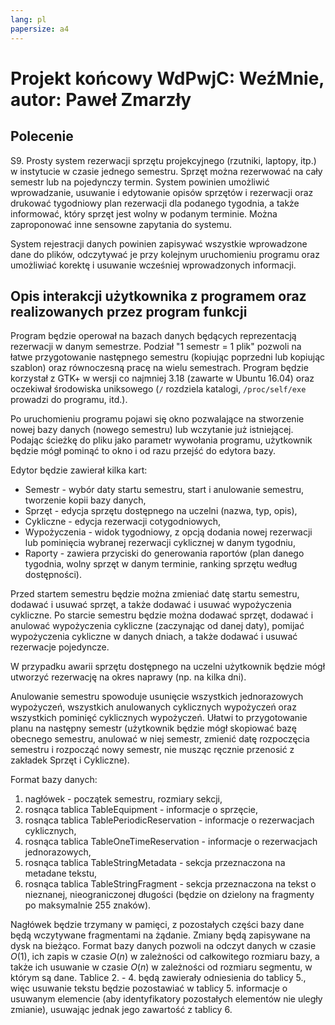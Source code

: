 ```yaml
---
lang: pl
papersize: a4
---
```


# Projekt końcowy WdPwjC: WeźMnie, autor: Paweł Zmarzły

## Polecenie

S9. Prosty system rezerwacji sprzętu projekcyjnego (rzutniki, laptopy, itp.)
w instytucie w czasie jednego semestru. Sprzęt można rezerwować na cały semestr lub
na pojedynczy termin. System powinien umożliwić wprowadzanie, usuwanie i edytowanie opisów
sprzętów i rezerwacji oraz drukować tygodniowy plan rezerwacji dla podanego tygodnia,
a także informować, który sprzęt jest wolny w podanym terminie. Można zaproponować
inne sensowne zapytania do systemu.

System rejestracji danych powinien zapisywać wszystkie wprowadzone dane do plików,
odczytywać je przy kolejnym uruchomieniu programu oraz umożliwiać korektę i usuwanie
wcześniej wprowadzonych informacji.

## Opis interakcji użytkownika z programem oraz realizowanych przez program funkcji

Program będzie operował na bazach danych będących reprezentacją rezerwacji w danym semestrze.
Podział "1 semestr = 1 plik" pozwoli na łatwe przygotowanie następnego semestru (kopiując poprzedni
lub kopiując szablon) oraz równoczesną pracę na wielu semestrach. Program będzie korzystał z GTK+
w wersji co najmniej 3.18 (zawarte w Ubuntu 16.04) oraz oczekiwał środowiska uniksowego (`/`
rozdziela katalogi, `/proc/self/exe` prowadzi do programu, itd.).

Po uruchomieniu programu pojawi się okno pozwalające na stworzenie nowej bazy danych
(nowego semestru) lub wczytanie już istniejącej. Podając ścieżkę do pliku jako parametr
wywołania programu, użytkownik będzie mógł pominąć to okno i od razu przejść do edytora bazy.

Edytor będzie zawierał kilka kart:

- Semestr - wybór daty startu semestru, start i anulowanie semestru, tworzenie kopii bazy danych,
- Sprzęt - edycja sprzętu dostępnego na uczelni (nazwa, typ, opis),
- Cykliczne - edycja rezerwacji cotygodniowych,
- Wypożyczenia - widok tygodniowy, z opcją dodania nowej rezerwacji lub pominięcia wybranej
rezerwacji cyklicznej w danym tygodniu,
- Raporty - zawiera przyciski do generowania raportów (plan danego tygodnia, wolny sprzęt
w danym terminie, ranking sprzętu według dostępności).

Przed startem semestru będzie można zmieniać datę startu semestru, dodawać i usuwać sprzęt,
a także dodawać i usuwać wypożyczenia cykliczne. Po starcie semestru będzie można dodawać
sprzęt, dodawać i anulować wypożyczenia cykliczne (zaczynając od danej daty), pomijać
wypożyczenia cykliczne w danych dniach, a także dodawać i usuwać rezerwacje pojedyncze.

W przypadku awarii sprzętu dostępnego na uczelni użytkownik będzie mógł utworzyć rezerwację
na okres naprawy (np. na kilka dni).

Anulowanie semestru spowoduje usunięcie wszystkich jednorazowych wypożyczeń, wszystkich
anulowanych cyklicznych wypożyczeń oraz wszystkich pominięć cyklicznych wypożyczeń. Ułatwi
to przygotowanie planu na następny semestr (użytkownik będzie mógł skopiować bazę obecnego
semestru, anulować w niej semestr, zmienić datę rozpoczęcia semestru i rozpocząć nowy semestr,
nie musząc ręcznie przenosić z zakładek Sprzęt i Cykliczne).

Format bazy danych:

1. nagłówek - początek semestru, rozmiary sekcji,
2. rosnąca tablica TableEquipment - informacje o sprzęcie,
3. rosnąca tablica TablePeriodicReservation - informacje o rezerwacjach cyklicznych,
4. rosnąca tablica TableOneTimeReservation - informacje o rezerwacjach jednorazowych,
5. rosnąca tablica TableStringMetadata - sekcja przeznaczona na metadane tekstu,
6. rosnąca tablica TableStringFragment - sekcja przeznaczona na tekst o nieznanej, nieograniczonej
długości (będzie on dzielony na fragmenty po maksymalnie 255 znaków).

Nagłówek będzie trzymany w pamięci, z pozostałych części bazy dane będą wczytywane fragmentami
na żądanie. Zmiany będą zapisywane na dysk na bieżąco. Format bazy danych pozwoli na odczyt
danych w czasie $O(1)$, ich zapis w czasie $O(n)$ w zależności od całkowitego rozmiaru bazy,
a także ich usuwanie w czasie $O(n)$ w zależności od rozmiaru segmentu, w którym są dane.
Tablice 2. - 4. będą zawierały odniesienia do tablicy 5., więc usuwanie tekstu będzie pozostawiać
w tablicy 5. informacje o usuwanym elemencie (aby identyfikatory pozostałych elementów nie uległy
zmianie), usuwając jednak jego zawartość z tablicy 6.
